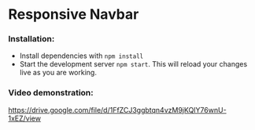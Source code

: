 # Responsive Navbar

### Installation:
  - Install dependencies with `npm install`
  - Start the development server `npm start`. This will reload your changes live as you are working.

### Video demonstration:
https://drive.google.com/file/d/1FfZCJ3ggbtqn4vzM9jKQIY76wnU-1xEZ/view
